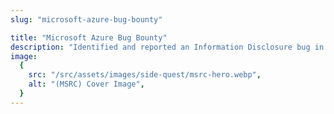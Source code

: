 ```yaml
---
slug: "microsoft-azure-bug-bounty"

title: "Microsoft Azure Bug Bounty"
description: "Identified and reported an Information Disclosure bug in Azure DevOps. Rewarded with a $5000 bounty."
image:
  {
    src: "/src/assets/images/side-quest/msrc-hero.webp",
    alt: "(MSRC) Cover Image",
  }
---
```


